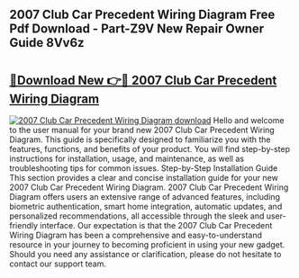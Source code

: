 ## 2007 Club Car Precedent Wiring Diagram Free Pdf Download - Part-Z9V New Repair Owner Guide 8Vv6z

# <h2><a href="http://dfp0yuo.blite.top/?on=2007+Club+Car+Precedent+Wiring+Diagram">🔗Download New 👉🔴 2007 Club Car Precedent Wiring Diagram</a></h2>

[![2007 Club Car Precedent Wiring Diagram download](https://i.imgur.com/lujVjoI.png)](http://dfp0yuo.blite.top/?on=2007+Club+Car+Precedent+Wiring+Diagram)
Hello and welcome to the user manual for your brand new 2007 Club Car Precedent Wiring Diagram. This guide is specifically designed to familiarize you with the features, functions, and benefits of your product. You will find step-by-step instructions for installation, usage, and maintenance, as well as troubleshooting tips for common issues. Step-by-Step Installation Guide This section provides a clear and concise installation guide for your new 2007 Club Car Precedent Wiring Diagram. 2007 Club Car Precedent Wiring Diagram offers users an extensive range of advanced features, including biometric authentication, smart home integration, automatic updates, and personalized recommendations, all accessible through the sleek and user-friendly interface. Our expectation is that the 2007 Club Car Precedent Wiring Diagram has been a comprehensive and easy-to-understand resource in your journey to becoming proficient in using your new gadget. Should you need any assistance or clarification, please do not hesitate to contact our support team.
